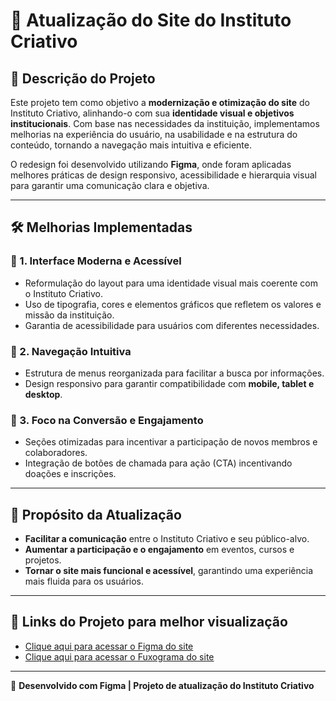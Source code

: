 # 📌 Atualização do Site do Instituto Criativo

## 📖 Descrição do Projeto
Este projeto tem como objetivo a **modernização e otimização do site** do Instituto Criativo, alinhando-o com sua **identidade visual e objetivos institucionais**. Com base nas necessidades da instituição, implementamos melhorias na experiência do usuário, na usabilidade e na estrutura do conteúdo, tornando a navegação mais intuitiva e eficiente.

O redesign foi desenvolvido utilizando **Figma**, onde foram aplicadas melhores práticas de design responsivo, acessibilidade e hierarquia visual para garantir uma comunicação clara e objetiva.

---

## 🛠️ Melhorias Implementadas

### 🔹 1. Interface Moderna e Acessível
- Reformulação do layout para uma identidade visual mais coerente com o Instituto Criativo.
- Uso de tipografia, cores e elementos gráficos que refletem os valores e missão da instituição.
- Garantia de acessibilidade para usuários com diferentes necessidades.

### 🔹 2. Navegação Intuitiva
- Estrutura de menus reorganizada para facilitar a busca por informações.
- Design responsivo para garantir compatibilidade com **mobile, tablet e desktop**.

### 🔹 3. Foco na Conversão e Engajamento
- Seções otimizadas para incentivar a participação de novos membros e colaboradores.
- Integração de botões de chamada para ação (CTA) incentivando doações e inscrições.

---

## 🎯 Propósito da Atualização
- **Facilitar a comunicação** entre o Instituto Criativo e seu público-alvo.
- **Aumentar a participação e o engajamento** em eventos, cursos e projetos.
- **Tornar o site mais funcional e acessível**, garantindo uma experiência mais fluida para os usuários.

---

## 🔗 Links do Projeto para melhor visualização
- [Clique aqui para acessar o Figma do site](https://www.figma.com/design/7IxXOJHDldFlepcm31zm9x/Untitled?node-id=10-2&t=3zeYtCB2fTN7QQC0-1)
- [Clique aqui para acessar o Fuxograma do site](https://www.figma.com/board/rf7Z7iUSzP0gfEvtA5WKTv/Untitled?t=aI4aSrlhla8mDnTO-6)
---

🚀 **Desenvolvido com Figma | Projeto de atualização do Instituto Criativo**
